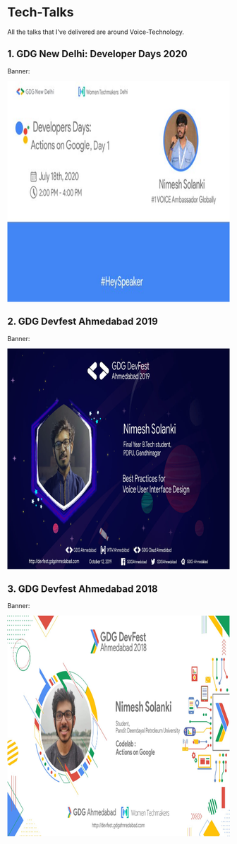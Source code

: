# Tech-Talks

All the talks that I've delivered are around Voice-Technology.  

## 1. GDG New Delhi: Developer Days 2020

Banner: 

<img src="./Developer-Days-GDG-New-Delhi-2020/banner.jpeg" alt="Speaker banner" height="500" title="Speaker banner"/>

## 2. GDG Devfest Ahmedabad 2019

Banner: 

<img src="./DevFest-Ahmedabad-2019/banner.jpg" alt="Speaker banner" height="500" title="Speaker banner"/>

## 3. GDG Devfest Ahmedabad 2018

Banner: 

<img src="./DevFest-Ahmedabad-2018/banner.jpeg" alt="Speaker banner" height="500" title="Speaker banner"/>
